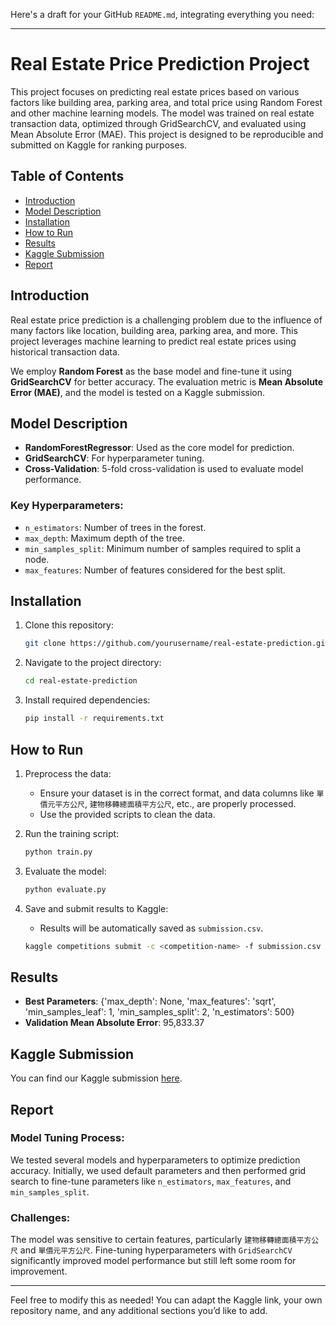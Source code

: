 Here's a draft for your GitHub `README.md`, integrating everything you need:

---

# Real Estate Price Prediction Project

This project focuses on predicting real estate prices based on various factors like building area, parking area, and total price using Random Forest and other machine learning models. The model was trained on real estate transaction data, optimized through GridSearchCV, and evaluated using Mean Absolute Error (MAE). This project is designed to be reproducible and submitted on Kaggle for ranking purposes.

## Table of Contents
- [Introduction](#introduction)
- [Model Description](#model-description)
- [Installation](#installation)
- [How to Run](#how-to-run)
- [Results](#results)
- [Kaggle Submission](#kaggle-submission)
- [Report](#report)

## Introduction

Real estate price prediction is a challenging problem due to the influence of many factors like location, building area, parking area, and more. This project leverages machine learning to predict real estate prices using historical transaction data.

We employ **Random Forest** as the base model and fine-tune it using **GridSearchCV** for better accuracy. The evaluation metric is **Mean Absolute Error (MAE)**, and the model is tested on a Kaggle submission.

## Model Description

- **RandomForestRegressor**: Used as the core model for prediction.
- **GridSearchCV**: For hyperparameter tuning.
- **Cross-Validation**: 5-fold cross-validation is used to evaluate model performance.

### Key Hyperparameters:
- `n_estimators`: Number of trees in the forest.
- `max_depth`: Maximum depth of the tree.
- `min_samples_split`: Minimum number of samples required to split a node.
- `max_features`: Number of features considered for the best split.

## Installation

1. Clone this repository:
    ```bash
    git clone https://github.com/yourusername/real-estate-prediction.git
    ```

2. Navigate to the project directory:
    ```bash
    cd real-estate-prediction
    ```

3. Install required dependencies:
    ```bash
    pip install -r requirements.txt
    ```

## How to Run

1. Preprocess the data:
   - Ensure your dataset is in the correct format, and data columns like `單價元平方公尺`, `建物移轉總面積平方公尺`, etc., are properly processed.
   - Use the provided scripts to clean the data.

2. Run the training script:
    ```bash
    python train.py
    ```

3. Evaluate the model:
    ```bash
    python evaluate.py
    ```

4. Save and submit results to Kaggle:
    - Results will be automatically saved as `submission.csv`.

    ```bash
    kaggle competitions submit -c <competition-name> -f submission.csv -m "First submission"
    ```

## Results

- **Best Parameters**: {'max_depth': None, 'max_features': 'sqrt', 'min_samples_leaf': 1, 'min_samples_split': 2, 'n_estimators': 500}
- **Validation Mean Absolute Error**: 95,833.37

## Kaggle Submission

You can find our Kaggle submission [here](https://www.kaggle.com/your-kaggle-link). 

## Report

### Model Tuning Process:
We tested several models and hyperparameters to optimize prediction accuracy. Initially, we used default parameters and then performed grid search to fine-tune parameters like `n_estimators`, `max_features`, and `min_samples_split`.

### Challenges:
The model was sensitive to certain features, particularly `建物移轉總面積平方公尺` and `單價元平方公尺`. Fine-tuning hyperparameters with `GridSearchCV` significantly improved model performance but still left some room for improvement.

---

Feel free to modify this as needed! You can adapt the Kaggle link, your own repository name, and any additional sections you’d like to add.
